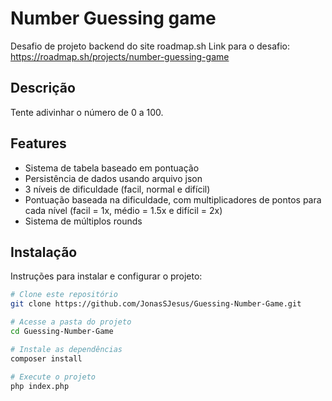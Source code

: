 # Number Guessing game

Desafio de projeto backend do site roadmap.sh
Link para o desafio: https://roadmap.sh/projects/number-guessing-game


## Descrição

Tente adivinhar o número de 0 a 100.

## Features

- Sistema de tabela baseado em pontuação 
- Persistência de dados usando arquivo json
- 3 níveis de dificuldade (facil, normal e difícil)
- Pontuação baseada na dificuldade, com multiplicadores de pontos para cada nível (facil = 1x, médio = 1.5x e difícil = 2x)
- Sistema de múltiplos rounds 


## Instalação

Instruções para instalar e configurar o projeto:

```bash
# Clone este repositório
git clone https://github.com/JonasSJesus/Guessing-Number-Game.git

# Acesse a pasta do projeto
cd Guessing-Number-Game

# Instale as dependências
composer install

# Execute o projeto
php index.php
```
